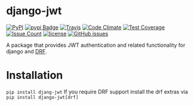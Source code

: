 # django-jwt
[![PyPI](https://img.shields.io/pypi/pyversions/django-jwt.svg)](https://pypi.python.org/pypi/django-jwt)
[![pypi Badge](https://img.shields.io/pypi/v/djang-jwt.svg)](https://pypi.python.org/pypi/django-jwt)
[![Travis](https://img.shields.io/travis/ah450/django-jwt.svg)](https://travis-ci.org/ah450/django-jwt)
[![Code Climate](https://codeclimate.com/github/ah450/django-jwt/badges/gpa.svg)](https://codeclimate.com/github/ah450/django-jwt)
[![Test Coverage](https://codeclimate.com/github/ah450/django-jwt/badges/coverage.svg)](https://codeclimate.com/github/ah450/django-jwt/coverage)
[![Issue Count](https://codeclimate.com/github/ah450/django-jwt/badges/issue_count.svg)](https://codeclimate.com/github/ah450/django-jwt)
[![license](https://img.shields.io/github/license/ah450/django-jwt.svg)](https://en.wikipedia.org/wiki/MIT_License)
[![GitHub issues](https://img.shields.io/github/issues/ah450/django-jwt.svg)](https://github.com/ah450/django-jwt/issues)



A package that provides JWT authentication and related functionality for django and [DRF](https://django-rest-framework.org).

# Installation
`pip install djang-jwt`
If you require DRF support install the drf extras via `pip install django-jwt[drf]`
